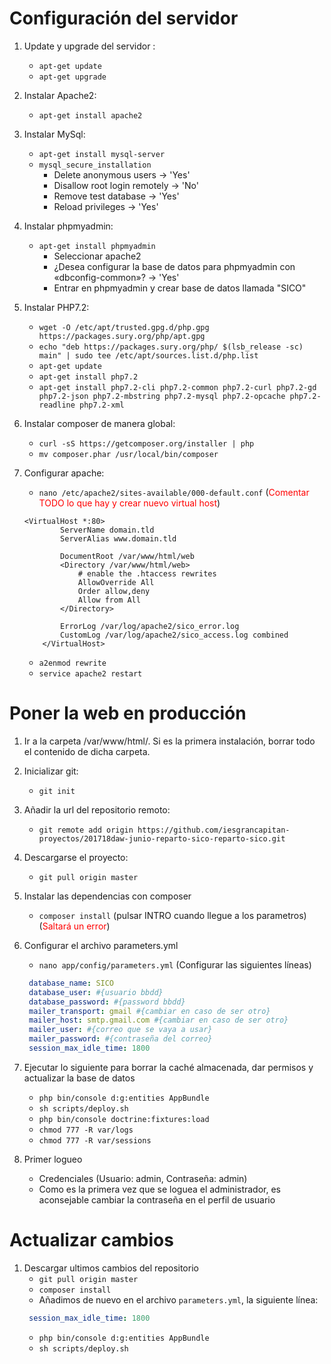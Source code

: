 # Configuración del servidor
1. Update y upgrade del servidor : 
    - `apt-get update`
    - `apt-get upgrade`

2. Instalar Apache2: 
    - `apt-get install apache2`

3. Instalar MySql:
    - `apt-get install mysql-server`
    - `mysql_secure_installation`
        - Delete anonymous users -> 'Yes'
        - Disallow root login remotely -> 'No'
        - Remove test database -> 'Yes'
        - Reload privileges -> 'Yes'

4. Instalar phpmyadmin:
    - `apt-get install phpmyadmin`
        - Seleccionar apache2
        - ¿Desea configurar la base de datos para phpmyadmin con «dbconfig-common»? -> 'Yes'
        - Entrar en phpmyadmin y crear base de datos llamada "SICO"

5. Instalar PHP7.2:
    - `wget -O /etc/apt/trusted.gpg.d/php.gpg https://packages.sury.org/php/apt.gpg`
    - `echo "deb https://packages.sury.org/php/ $(lsb_release -sc) main" | sudo tee /etc/apt/sources.list.d/php.list`
    - `apt-get update`
    - `apt-get install php7.2`
    - `apt-get install php7.2-cli php7.2-common php7.2-curl php7.2-gd php7.2-json php7.2-mbstring php7.2-mysql php7.2-opcache php7.2-readline php7.2-xml`

6. Instalar composer de manera global:
    - `curl -sS https://getcomposer.org/installer | php`
    - `mv composer.phar /usr/local/bin/composer`
    
7. Configurar apache:
    - `nano /etc/apache2/sites-available/000-default.conf` (<span style="color:red">Comentar TODO lo que hay y crear nuevo virtual host</span>)
    ```
    <VirtualHost *:80>
            ServerName domain.tld
            ServerAlias www.domain.tld
    
            DocumentRoot /var/www/html/web
            <Directory /var/www/html/web>
                # enable the .htaccess rewrites
                AllowOverride All
                Order allow,deny
                Allow from All
            </Directory>
    
            ErrorLog /var/log/apache2/sico_error.log
            CustomLog /var/log/apache2/sico_access.log combined
        </VirtualHost>
    ```
    - `a2enmod rewrite`
    - `service apache2 restart`

# Poner la web en producción

1. Ir a la carpeta /var/www/html/. Si es la primera instalación, borrar todo el contenido de dicha carpeta.

2. Inicializar git:
    - `git init`

3. Añadir la url del repositorio remoto:
    - `git remote add origin https://github.com/iesgrancapitan-proyectos/201718daw-junio-reparto-sico-reparto-sico.git`

4. Descargarse el proyecto:
    - `git pull origin master`

5. Instalar las dependencias con composer
    - `composer install` (pulsar INTRO cuando llegue a los parametros) (<span style="color:red">Saltará un error</span>)

6. Configurar el archivo parameters.yml
    - `nano app/config/parameters.yml` (Configurar las siguientes líneas)
    ```yaml
     database_name: SICO
     database_user: #{usuario bbdd}
     database_password: #{password bbdd}
     mailer_transport: gmail #{cambiar en caso de ser otro}
     mailer_host: smtp.gmail.com #{cambiar en caso de ser otro}
     mailer_user: #{correo que se vaya a usar}
     mailer_password: #{contraseña del correo}
     session_max_idle_time: 1800

7. Ejecutar lo siguiente para borrar la caché almacenada, dar permisos y actualizar la base de datos
    - `php bin/console d:g:entities AppBundle`
    - `sh scripts/deploy.sh`
    - `php bin/console doctrine:fixtures:load`
    - `chmod 777 -R var/logs` 
    - `chmod 777 -R var/sessions`
8. Primer logueo
    - Credenciales (Usuario: admin, Contraseña: admin)
    - Como es la primera vez que se loguea el administrador, es aconsejable cambiar la contraseña en el perfil de usuario
# Actualizar cambios

1. Descargar ultimos cambios del repositorio
    - `git pull origin master`
    - `composer install`
    - Añadimos de nuevo en el archivo `parameters.yml`, la siguiente línea:
    ```yaml
     session_max_idle_time: 1800
    ```
    - `php bin/console d:g:entities AppBundle`
    - `sh scripts/deploy.sh`

